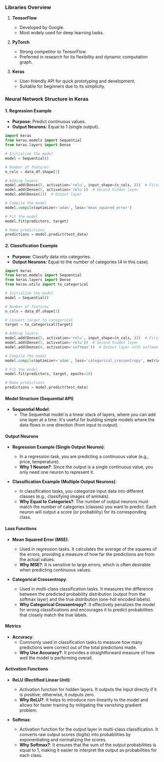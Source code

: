 
### Libraries Overview
1. **TensorFlow**
   - Developed by Google.
   - Most widely used for deep learning tasks.

2. **PyTorch**
   - Strong competitor to TensorFlow.
   - Preferred in research for its flexibility and dynamic computation graph.

3. **Keras**
   - User-friendly API for quick prototyping and development.
   - Suitable for beginners due to its simplicity.

### Neural Network Structure in Keras

#### 1. Regression Example
- **Purpose:** Predict continuous values.
- **Output Neurons:** Equal to 1 (single output).

```python
import keras
from keras.models import Sequential
from keras.layers import Dense

# Initialize the model
model = Sequential()

# Number of features
n_cols = data_df.shape[1]

# Adding layers
model.add(Dense(5, activation='relu', input_shape=(n_cols, )))  # First hidden layer
model.add(Dense(5, activation='relu'))  # Second hidden layer
model.add(Dense(1))  # Output layer

# Compile the model
model.compile(optimizer='adam', loss='mean_squared_error')

# Fit the model
model.fit(predictors, target)

# Make predictions
predictions = model.predict(test_data)
```

#### 2. Classification Example
- **Purpose:** Classify data into categories.
- **Output Neurons:** Equal to the number of categories (4 in this case).

```python
import keras
from keras.models import Sequential
from keras.layers import Dense
from keras.utils import to_categorical

# Initialize the model
model = Sequential()

# Number of features
n_cols = data_df.shape[1]

# Convert target to categorical
target = to_categorical(target)

# Adding layers
model.add(Dense(5, activation='relu', input_shape=(n_cols, )))  # First hidden layer
model.add(Dense(5, activation='relu'))  # Second hidden layer
model.add(Dense(4, activation='softmax'))  # Output layer with softmax activation

# Compile the model
model.compile(optimizer='adam', loss='categorical_crossentropy', metrics=['accuracy'])

# Fit the model
model.fit(predictors, target, epochs=10)

# Make predictions
predictions = model.predict(test_data)
```

#### **Model Structure (Sequential API)**

- **Sequential Model**: 
  - The Sequential model is a linear stack of layers, where you can add one layer at a time. It's useful for building simple models where the data flows in one direction (from input to output).

#### **Output Neurons**
- **Regression Example (Single Output Neuron)**:
  - In a regression task, you are predicting a continuous value (e.g., price, temperature).
  - **Why 1 Neuron?**: Since the output is a single continuous value, you only need one neuron to represent it.

- **Classification Example (Multiple Output Neurons)**:
  - In classification tasks, you categorize input data into different classes (e.g., classifying images of animals).
  - **Why Equal to Categories?**: The number of output neurons must match the number of categories (classes) you want to predict. Each neuron will output a score (or probability) for its corresponding class.

#### **Loss Functions**
- **Mean Squared Error (MSE)**: 
  - Used in regression tasks. It calculates the average of the squares of the errors, providing a measure of how far the predictions are from the actual values.
  - **Why MSE?**: It is sensitive to large errors, which is often desirable when predicting continuous values.

- **Categorical Crossentropy**:
  - Used in multi-class classification tasks. It measures the difference between the predicted probability distribution (output from the softmax layer) and the true distribution (one-hot encoded labels).
  - **Why Categorical Crossentropy?**: It effectively penalizes the model for wrong classifications and encourages it to predict probabilities that closely match the true labels.

#### **Metrics**
- **Accuracy**:
  - Commonly used in classification tasks to measure how many predictions were correct out of the total predictions made.
  - **Why Use Accuracy?**: It provides a straightforward measure of how well the model is performing overall.

#### **Activation Functions**
- **ReLU (Rectified Linear Unit)**:
  - Activation function for hidden layers. It outputs the input directly if it is positive; otherwise, it outputs zero.
  - **Why ReLU?**: It helps to introduce non-linearity to the model and allows for faster training by mitigating the vanishing gradient problem.

- **Softmax**:
  - Activation function for the output layer in multi-class classification. It converts raw output scores (logits) into probabilities by exponentiating and normalizing the scores.
  - **Why Softmax?**: It ensures that the sum of the output probabilities is equal to 1, making it easier to interpret the output as probabilities for each class.


